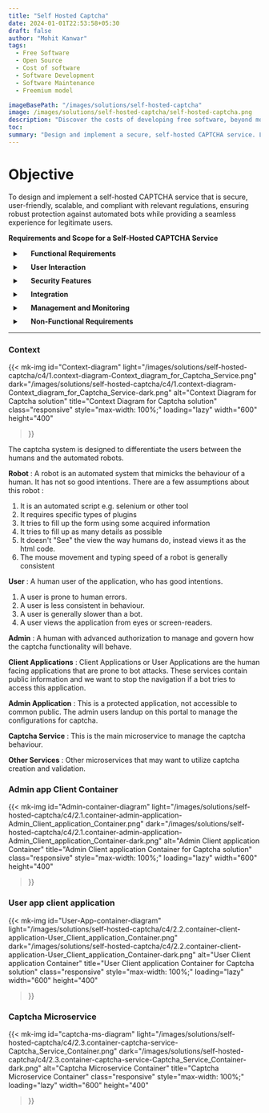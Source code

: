 ```yaml
---
title: "Self Hosted Captcha"
date: 2024-01-01T22:53:58+05:30
draft: false
author: "Mohit Kanwar"
tags:
  - Free Software
  - Open Source
  - Cost of software
  - Software Development
  - Software Maintenance
  - Freemium model

imageBasePath: "/images/solutions/self-hosted-captcha"
image: /images/solutions/self-hosted-captcha/self-hosted-captcha.png
description: "Discover the costs of developing free software, beyond monetary investments. Explore freemium models, user data value, and benefits of contributing to free software."
toc: 
summary: "Design and implement a secure, self-hosted CAPTCHA service. Learn about features, accessibility, integration, and architecture for protecting applications from bots while ensuring a seamless user experience."
---
```


# Objective

To design and implement a self-hosted CAPTCHA service that is secure, user-friendly, scalable, and compliant with relevant regulations, ensuring robust protection against automated bots while providing a seamless experience for legitimate users.

**Requirements and Scope for a Self-Hosted CAPTCHA Service**
<details style="margin: 10px">
    <summary>
        <span style="display:inline;padding: 20px; font-weight: bold">
        Functional Requirements
        </span>
    </summary>



| Requirement ID | Description |
|----------------|-------------|
| FR-001 | Support text-based CAPTCHA where users identify distorted text or solve a simple question. |
| FR-002 | Support image-based CAPTCHA where users select specific objects or patterns in images (e.g., “Select all the traffic lights”). |
| FR-003 | Provide an audio CAPTCHA alternative for visually impaired users. |
| FR-004 | Implement logical CAPTCHA with simple logical or arithmetic puzzles (e.g., “What is 5 + 3?”). |


</details>

 <details style="margin: 10px">
 <summary>
 <span style="display:inline;padding: 20px; font-weight: bold">
 User Interaction
 </span>
 </summary>

 | Requirement ID | Description |
 |----------------|-------------|
 | FR-005 | Provide options for audio CAPTCHAs and high-contrast visual modes to ensure accessibility. |
 | FR-006 | Support localization for different languages and regions. |
 | FR-007 | Ensure CAPTCHAs are responsive and easy to interact with on mobile devices. |
 | FR-008 | Design CAPTCHAs to minimize disruption to the user experience, such as implementing invisible or behavior-based CAPTCHAs for legitimate users. |

 </details>

<details style="margin: 10px">
<summary>
<span style="display:inline;padding: 20px; font-weight: bold">
Security Features</span>
</summary>

| Requirement ID | Description |
|----------------|-------------|
| FR-009 | Randomize CAPTCHA challenges to prevent replay attacks and ensure unpredictability. |
| FR-010 | Include mechanisms to identify and block bots based on suspicious activity. |
| FR-011 | Bind CAPTCHA challenges to specific user sessions to prevent reuse. |
| FR-012 | Implement thresholds to limit the frequency of CAPTCHA requests from a single IP address. |

</details>

<details style="margin: 10px">
<summary>
<span style="display:inline;padding: 20px; font-weight: bold">
Integration
</span>
</summary>


| Requirement ID | Description |
|----------------|-------------|
| FR-013 | Provide RESTful APIs for easy integration with various platforms and applications. |
| FR-014 | Offer a lightweight JavaScript library for embedding CAPTCHAs on websites. |
| FR-015 | Allow customization of CAPTCHA appearance and difficulty based on application requirements. |

</details>

<details style="margin: 10px">
<summary>
<span style="display:inline;padding: 20px; font-weight: bold">
Management and Monitoring
</span>
</summary>

| Requirement ID | Description |
|----------------|-------------|
| FR-016 | Provide an admin dashboard to manage settings, view analytics, and monitor CAPTCHA usage. |
| FR-017 | Maintain logs of CAPTCHA activity for troubleshooting and security audits. |

</details>

<details style="margin: 10px">
<summary>
<span style="display:inline;padding: 20px; font-weight: bold">
Non-Functional Requirements
</span>
</summary>

| Requirement ID | Description |
|----------------|-------------|
| NFR-001 | Ensure CAPTCHA challenges load within 200ms to minimize user wait times. |
| NFR-002 | Design the service to handle high traffic volumes without degradation in performance. |

</details>


---

### **Context**

{{< mk-img 
    id="Context-diagram"
    light="/images/solutions/self-hosted-captcha/c4/1.context-diagram-Context_diagram_for_Captcha_Service.png" 
    dark="/images/solutions/self-hosted-captcha/c4/1.context-diagram-Context_diagram_for_Captcha_Service-dark.png" 
    alt="Context Diagram for Captcha solution" 
    title="Context Diagram for Captcha solution" 
    class="responsive" 
    style="max-width: 100%;" 
    loading="lazy" 
    width="600" 
    height="400" 
>}}

The captcha system is designed to differentiate the users between the humans and the automated robots.

**Robot** : 
A robot is an automated system that mimicks the behaviour of a human. It has not so good intentions. There are a few assumptions about this robot : 
1. It is an automated script e.g. selenium or other tool
2. It requires specific types of plugins
3. It tries to fill up the form using some acquired information
4. It tries to fill up as many details as possible
5. It doesn't "See" the view the way humans do, instead views it as the html code.
6. The mouse movement and typing speed of a robot is generally consistent

**User** : A human user of the application, who has good intentions. 
1. A user is prone to human errors.
2. A user is less consistent in behaviour.
3. A user is generally slower than a bot.
4. A user views the application from eyes or screen-readers.

**Admin** : A human with advanced authorization to manage and govern how the captcha functionality will behave.

**Client Applications** : Client Applications or User Applications are the human facing applications that are prone to bot attacks. These services contain public information and we want to stop the navigation if a bot tries to access this application.

**Admin Application** : This is a protected application, not accessible to common public. The admin users landup on this portal to manage the configurations for captcha.

**Captcha Service** : This is the main microservice to manage the captcha behaviour.

**Other Services** : Other microservices that may want to utilize captcha creation and validation.

### **Admin app Client Container**

{{< mk-img 
    id="Admin-container-diagram"
    light="/images/solutions/self-hosted-captcha/c4/2.1.container-admin-application-Admin_Client_application_Container.png" 
    dark="/images/solutions/self-hosted-captcha/c4/2.1.container-admin-application-Admin_Client_application_Container-dark.png" 
    alt="Admin Client application Container" 
    title="Admin Client application Container for Captcha solution" 
    class="responsive" 
    style="max-width: 100%;" 
    loading="lazy" 
    width="600" 
    height="400" 
>}}


### **User app client application**

{{< mk-img 
    id="User-App-container-diagram"
    light="/images/solutions/self-hosted-captcha/c4/2.2.container-client-application-User_Client_application_Container.png" 
    dark="/images/solutions/self-hosted-captcha/c4/2.2.container-client-application-User_Client_application_Container-dark.png" 
    alt="User Client application Container" 
    title="User Client application Container for Captcha solution" 
    class="responsive" 
    style="max-width: 100%;" 
    loading="lazy" 
    width="600" 
    height="400" 
>}}

### **Captcha Microservice**


{{< mk-img 
    id="captcha-ms-diagram"
    light="/images/solutions/self-hosted-captcha/c4/2.3.container-captcha-service-Captcha_Service_Container.png" 
    dark="/images/solutions/self-hosted-captcha/c4/2.3.container-captcha-service-Captcha_Service_Container-dark.png" 
    alt="Captcha Microservice Container" 
    title="Captcha Microservice Container" 
    class="responsive" style="max-width: 100%;" loading="lazy" width="600" height="400" 
>}}